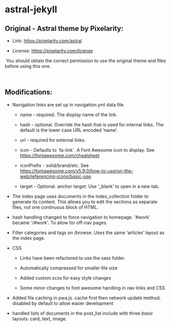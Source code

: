 astral-jekyll
=============

Original - Astral theme by Pixelarity:
--------------------------------------

-   Link: https://pixelarity.com/astral

-   License: https://pixelarity.com/license

 You should obtain the correct permission to use the original theme and files
before using this one.

 

Modifications:
--------------

-   Navigation links are set up in navigation.yml data file.

    -   name - required. The display name of the link.

    -   hash - optional. Override the hash that is used for internal links. The
        default is the lower case URL encoded ‘name’.

    -   url - required for external links.

    -   icon - Defaults to \`fa-link\`. A Font Awesome icon to display. See
        https://fontawesome.com/cheatsheet

    -   iconPrefix - solid/brand/etc. See
        https://fontawesome.com/v5.9.0/how-to-use/on-the-web/referencing-icons/basic-use.

    -   target - Optional. anchor target. Use ‘_blank’ to open in a new tab.

-   The index page uses documents in the index_collection folder to generate its
    content. This allows you to edit the sections as separate files, not one
    continuous block of HTML.

-   hash handling changed to force navigation to homepage. '\#work' became
    '/\#work'. To allow for off-nav pages.

-   Filter categories and tags on /browse. Uses the same ‘articles’ layout as
    the index page.

-   CSS

    -   Links have been refactored to use the sass folder.

    -   Automatically compressed for smaller file size

    -   Added custom.scss for easy style changes

    -   Some minor changes to font awesome handling in nav links and CSS

-   Added file caching in pwa.js. cache first then network update method.
    disabled by default to allow easier development

-   handled lists of documents in the post_list include with three *basic*
    layouts: card, text, image.
